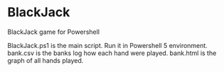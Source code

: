 # BlackJack
BlackJack game for Powershell

BlackJack.ps1 is the main script. Run it in Powershell 5 environment. bank.csv is the banks log how each hand were played. bank.html is the graph of all hands played.
